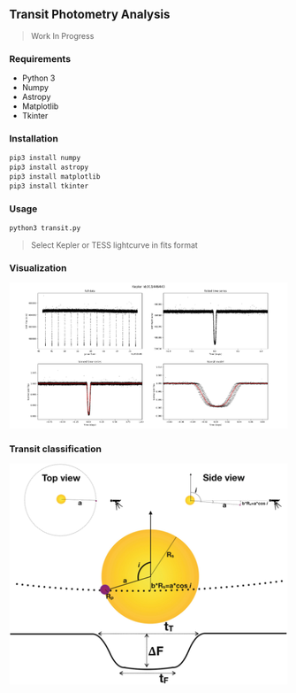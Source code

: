 ## Transit Photometry Analysis 
> Work In Progress
### Requirements
  * Python 3
  * Numpy
  * Astropy
  * Matplotlib
  * Tkinter
### Installation
```python
pip3 install numpy
pip3 install astropy
pip3 install matplotlib
pip3 install tkinter
```
### Usage
```python
python3 transit.py
```
> Select Kepler or TESS lightcurve in fits format

### Visualization

![transit](/media/visualTP.png) 

### Transit classification

![transit](/media/classification.png) 
